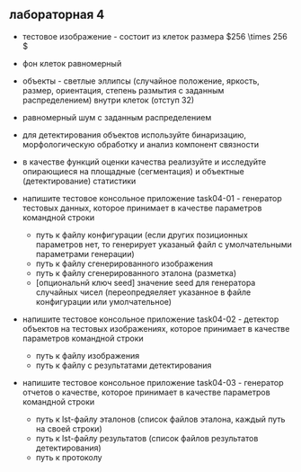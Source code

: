 ## лабораторная 4

* тестовое изображение - состоит из клеток размера $256 \times 256 $
* фон клеток равномерный
* объекты - светлые эллипсы (случайное положение, яркость, размер, ориентация, степень размытия с заданным распределением) внутри клеток (отступ 32)
* равномерный шум с заданным распределением
* для детектирования объектов используйте бинаризацию, морфологическую обработку и анализ компонент связности
* в качестве функций оценки качества реализуйте и исследуйте опирающиеся на площадные (сегментация) и объектные (детектирование) статистики 

* напишите тестовое консольное приложение task04-01 - генератор тестовых данных, которое принимает в качестве параметров командной строки
  * путь к файлу конфигурации (если других позиционных параметров нет, то генерирует указаный файл с умолчательными параметрами генерации)
  * путь к файлу сгенерированного изображения 
  * путь к файлу сгенерированного эталона (разметка)
  * [опциональнй ключ seed] значение seed для генератора случайных чисел (переопредяеляет указанное в файле конфигурации или умолчательное)

* напишите тестовое консольное приложение task04-02 - детектор объектов на тестовых изображениях, которое принимает в качестве параметров командной строки
  * путь к файлу изображения 
  * путь к файлу с результатами детектирования

* напишите тестовое консольное приложение task04-03 - генератор отчетов о качестве, которое принимает в качестве параметров командной строки
  * путь к lst-файлу эталонов (список файлов эталона, каждый путь на своей строки)
  * путь к lst-файлу результатов (список файлов результатов детектирования)
  * путь к протоколу
